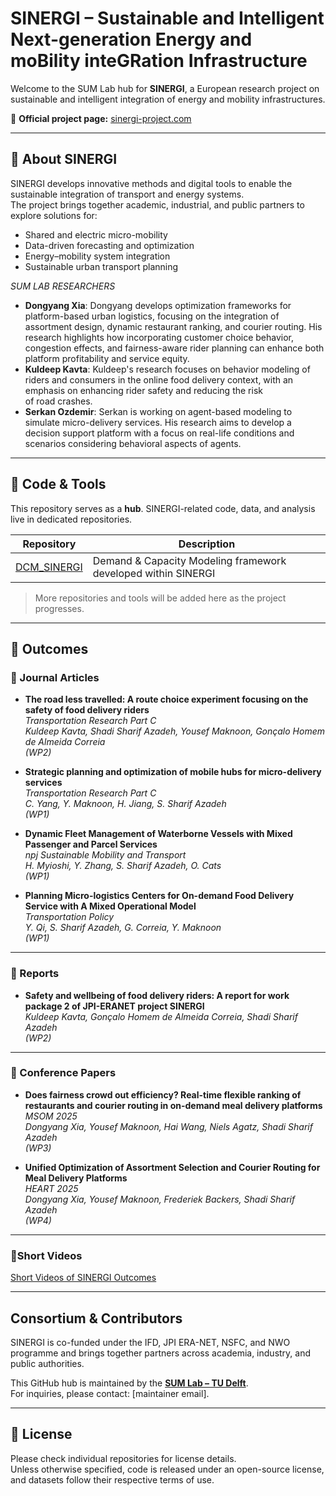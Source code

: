 # SINERGI – Sustainable and Intelligent Next-generation Energy and moBility inteGRation Infrastructure

Welcome to the SUM Lab hub for **SINERGI**, a European research project on sustainable and intelligent integration of energy and mobility infrastructures.

🔗 **Official project page:** [sinergi-project.com](https://sinergi-project.com/)

---

## 🎯 About SINERGI
SINERGI develops innovative methods and digital tools to enable the sustainable integration of transport and energy systems.  
The project brings together academic, industrial, and public partners to explore solutions for:
- Shared and electric micro-mobility
- Data-driven forecasting and optimization
- Energy–mobility system integration
- Sustainable urban transport planning

*SUM LAB RESEARCHERS*

- **Dongyang Xia**: Dongyang develops optimization frameworks for platform-based urban logistics, focusing on the integration of assortment design, dynamic restaurant ranking, and courier routing. His research highlights how incorporating customer choice behavior, congestion effects, and fairness-aware rider planning can enhance both platform profitability and service equity.
- **Kuldeep Kavta**: Kuldeep's research focuses on behavior modeling of riders and consumers in the online food delivery context, with an emphasis on enhancing rider safety and reducing the risk of road crashes.
- **Serkan Ozdemir**: Serkan is working on agent-based modeling to simulate micro-delivery services. His research aims to develop a decision support platform with a focus on real-life conditions and scenarios considering behavioral aspects of agents.
---

## 📂 Code & Tools

This repository serves as a **hub**. SINERGI-related code, data, and analysis live in dedicated repositories.  

| Repository | Description |
|------------|-------------|
| [DCM_SINERGI](https://github.com/SUM-Lab-CiTG-TUDelft/DCM_SINERGI) | Demand & Capacity Modeling framework developed within SINERGI |

> More repositories and tools will be added here as the project progresses.

---

## 📑 Outcomes

### 📘 Journal Articles
- **The road less travelled: A route choice experiment focusing on the safety of food delivery riders**  
  *Transportation Research Part C*  
  *Kuldeep Kavta, Shadi Sharif Azadeh, Yousef Maknoon, Gonçalo Homem de Almeida Correia*  
  *(WP2)*  

- **Strategic planning and optimization of mobile hubs for micro-delivery services**  
  *Transportation Research Part C*  
  *C. Yang, Y. Maknoon, H. Jiang, S. Sharif Azadeh*  
  *(WP1)*  

- **Dynamic Fleet Management of Waterborne Vessels with Mixed Passenger and Parcel Services**  
  *npj Sustainable Mobility and Transport*  
  *H. Myioshi, Y. Zhang, S. Sharif Azadeh, O. Cats*  
  *(WP1)*  

- **Planning Micro-logistics Centers for On-demand Food Delivery Service with A Mixed Operational Model**  
  *Transportation Policy*  
  *Y. Qi, S. Sharif Azadeh, G. Correia, Y. Maknoon*  
  *(WP1)*  

---

### 📄 Reports
- **Safety and wellbeing of food delivery riders: A report for work package 2 of JPI-ERANET project SINERGI**  
  *Kuldeep Kavta, Gonçalo Homem de Almeida Correia, Shadi Sharif Azadeh*  
  *(WP2)*  

---

### 🎤 Conference Papers
- **Does fairness crowd out efficiency? Real-time flexible ranking of restaurants and courier routing in on-demand meal delivery platforms**  
  *MSOM 2025*  
  *Dongyang Xia, Yousef Maknoon, Hai Wang, Niels Agatz, Shadi Sharif Azadeh*  
  *(WP3)*  

- **Unified Optimization of Assortment Selection and Courier Routing for Meal Delivery Platforms**  
  *HEART 2025*  
  *Dongyang Xia, Yousef Maknoon, Frederiek Backers, Shadi Sharif Azadeh*  
  *(WP4)*  

---

### 👥Short Videos
[Short Videos of SINERGI Outcomes](https://sinergi-project.com/project-outcomes/)
  
---
##  Consortium & Contributors

SINERGI is co-funded under the IFD, JPI ERA-NET, NSFC, and NWO programme and brings together partners across academia, industry, and public authorities.

This GitHub hub is maintained by the **[SUM Lab – TU Delft](https://github.com/SUM-Lab-CiTG-TUDelft)**.  
For inquiries, please contact: [maintainer email].

---

## 📜 License

Please check individual repositories for license details.  
Unless otherwise specified, code is released under an open-source license, and datasets follow their respective terms of use.
